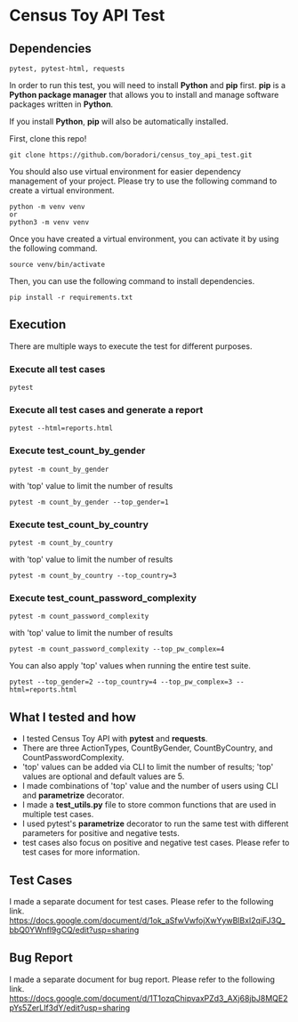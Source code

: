 # Census Toy API Test

## Dependencies
```pytest, pytest-html, requests```

In order to run this test, you will need to install **Python** and **pip** first. **pip** is
a **Python package manager** that allows you to install and manage software packages written in **Python**.

If you install **Python**, **pip** will also be automatically installed.

First, clone this repo!
```commandline
git clone https://github.com/boradori/census_toy_api_test.git
```

You should also use virtual environment for easier dependency management of your project. Please try to use the following command to create a virtual environment.
```commandline
python -m venv venv
or
python3 -m venv venv
```

Once you have created a virtual environment, you can activate it by using the following command.
```commandline
source venv/bin/activate
```

Then, you can use the following command to install dependencies.
```commandline
pip install -r requirements.txt
```

## Execution
There are multiple ways to execute the test for different purposes.

### Execute all test cases
```commandline
pytest
```

### Execute all test cases and generate a report
```commandline
pytest --html=reports.html
```

### Execute test_count_by_gender
```commandline
pytest -m count_by_gender
```
with 'top' value to limit the number of results
```commandline
pytest -m count_by_gender --top_gender=1
```

### Execute test_count_by_country
```commandline
pytest -m count_by_country
```
with 'top' value to limit the number of results
```commandline
pytest -m count_by_country --top_country=3
```

### Execute test_count_password_complexity
```commandline
pytest -m count_password_complexity
```
with 'top' value to limit the number of results
```commandline
pytest -m count_password_complexity --top_pw_complex=4
```

You can also apply 'top' values when running the entire test suite.
```commandline
pytest --top_gender=2 --top_country=4 --top_pw_complex=3 --html=reports.html
```

## What I tested and how
- I tested Census Toy API with **pytest** and **requests**.
- There are three ActionTypes, CountByGender, CountByCountry, and CountPasswordComplexity.
- 'top' values can be added via CLI to limit the number of results; 'top' values are optional and default values are 5.
- I made combinations of 'top' value and the number of users using CLI and **parametrize** decorator.
- I made a **test_utils.py** file to store common functions that are used in multiple test cases.
- I used pytest's **parametrize** decorator to run the same test with different parameters for positive and negative tests.
- test cases also focus on positive and negative test cases. Please refer to test cases for more information.

## Test Cases
I made a separate document for test cases. Please refer to the following link.
https://docs.google.com/document/d/1ok_aSfwVwfojXwYywBlBxI2qiFJ3Q_bbQ0YWnfl9gCQ/edit?usp=sharing

## Bug Report
I made a separate document for bug report. Please refer to the following link.
https://docs.google.com/document/d/1T1ozqChipvaxPZd3_AXj68jbJ8MQE2pYs5ZerLlf3dY/edit?usp=sharing
